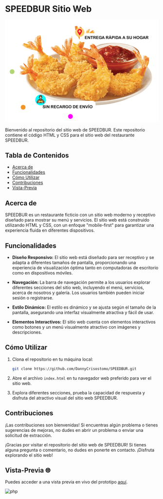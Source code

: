 # SPEEDBUR Sitio Web

![Logo de SPEEDBUR](./img/design.png)

Bienvenido al repositorio del sitio web de SPEEDBUR. Este repositorio contiene el código HTML y CSS para el sitio web del restaurante SPEEDBUR.

## Tabla de Contenidos

- [Acerca de](#acerca-de)
- [Funcionalidades](#funcionalidades)
- [Cómo Utilizar](#cómo-utilizar)
- [Contribuciones](#contribuciones)
- [Vista-Previa](#Vista-Previa)

## Acerca de

SPEEDBUR es un restaurante ficticio con un sitio web moderno y receptivo diseñado para mostrar su menú y servicios. El sitio web está construido utilizando HTML y CSS, con un enfoque "mobile-first" para garantizar una experiencia fluida en diferentes dispositivos.

## Funcionalidades

- **Diseño Responsivo:** El sitio web está diseñado para ser receptivo y se adapta a diferentes tamaños de pantalla, proporcionando una experiencia de visualización óptima tanto en computadoras de escritorio como en dispositivos móviles.

- **Navegación:** La barra de navegación permite a los usuarios explorar diferentes secciones del sitio web, incluyendo el menú, servicios, acerca de nosotros y galería. Los usuarios también pueden iniciar sesión o registrarse.

- **Estilo Dinámico:** El estilo es dinámico y se ajusta según el tamaño de la pantalla, asegurando una interfaz visualmente atractiva y fácil de usar.

- **Elementos Interactivos:** El sitio web cuenta con elementos interactivos como botones y un menú visualmente atractivo con imágenes y descripciones.

## Cómo Utilizar

1. Clona el repositorio en tu máquina local:

   ```bash
   git clone https://github.com/DannyCrisostomo/SPEEDBUR.git
   ```

2. Abre el archivo `index.html` en tu navegador web preferido para ver el sitio web.

3. Explora diferentes secciones, prueba la capacidad de respuesta y disfruta del atractivo visual del sitio web SPEEDBUR.

## Contribuciones

¡Las contribuciones son bienvenidas! Si encuentras algún problema o tienes sugerencias de mejoras, no dudes en abrir un problema o enviar una solicitud de extracción.


¡Gracias por visitar el repositorio del sitio web de SPEEDBUR! Si tienes alguna pregunta o comentario, no dudes en ponerte en contacto. ¡Disfruta explorando el sitio web!

## Vista-Previa 🌐

Puedes acceder a una vista previa en vivo del prototipo [aquí](https://sparkling-selkie-fe7376.netlify.app/).


![php](https://github.com/DannyCrisostomo/SPEEDBUR/blob/master/SPEEDBUR.png)
